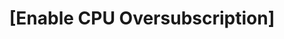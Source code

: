 ---
layout: tactic

title:  "[Enable CPU Oversubscription]"
tags: management performance
t-sort: "Awesome Tactic"
t-type: "Architectural Tactic"
categories: resource-allocation
t-description: "Enable CPU oversubscription by allowing more tasks than available CPU cores, especially in highly parallel workloads or multi-tenant environments. This can increase core utilization and reduce idle time, leading to improved performance and potentially better energy efficiency—if paired with fine-grained monitoring to mitigate overheads such as context switching and memory contention. Oversubscription may be implemented through the workload manager, allowing allocation of more slots than cores, and enhanced by runtime systems that adjust thread-to-core mapping"
t-participant: "Scientific software developers"
t-artifact: "Process scheduler (e.g., Linux CFS), HADDOCK task allocation module"
t-context: "Scientific workflows in multi-tenant HPC environments or cases with concurrent multi-workflow execution, where static core-task mappings lead to underutilization"
t-feature: "Task scheduling, thread-to-core mapping, resource contention management"
t-intent: "To improve CPU utilization and overall throughput in highly parallel environments without significantly increasing energy overhead"
t-targetQA: "Energy efficiency"
t-relatedQA: 
t-measuredimpact: "Performance (throughput)"
t-source: "Stoico, Vincenzo and Voronovs, Dmitrijs and Malavolta, Ivano and Lago, Patricia, How Does Parallelism Impact the Energy Efficiency and Performance of High-Performance Scientific Software? The Case of Haddock (February 13, 2025)."
t-source-doi: "http://dx.doi.org/10.2139/ssrn.5137167"
---
